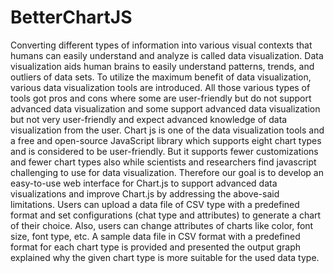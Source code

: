 # BetterChartJS
Converting different types of information into various visual contexts that humans can easily understand and analyze is called data visualization. Data visualization aids human brains to easily understand patterns, trends, and outliers of data sets. To utilize the maximum benefit of data visualization, various data visualization tools are introduced. All those various types of tools got pros and cons where some are user-friendly but do not support advanced data visualization and some support advanced data visualization but not very user-friendly and expect advanced knowledge of data visualization from the user. Chart js is one of the data visualization tools and a free and open-source JavaScript library which supports eight chart types and is considered to be user-friendly. But it supports fewer customizations and fewer chart types also while scientists and researchers find javascript challenging to use for data visualization. Therefore our goal is to develop an easy-to-use web interface for Chart.js to support advanced data visualizations and improve Chart.js by addressing the above-said limitations. Users can upload a data file of CSV type with a predefined format and set configurations (chat type and attributes) to generate a chart of their choice. Also, users can change attributes of charts like color, font size, font type, etc. A sample data file in CSV format with a predefined format for each chart type is provided and presented the output graph explained why the given chart type is more suitable for the used data type.
